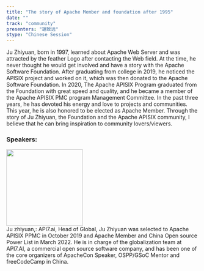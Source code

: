 ```yaml
---
title: "The story of Apache Member and foundation after 1995"
date: "" 
track: "community"
presenters: "琚致远"
stype: "Chinese Session"
---
```

Ju Zhiyuan, born in 1997, learned about Apache Web Server and was attracted by the feather Logo after contacting the Web field. At the time, he never thought he would get involved and have a story with the Apache Software Foundation. After graduating from college in 2019, he noticed the APISIX project and worked on it, which was then donated to the Apache Software Foundation. In 2020, The Apache APISIX Program graduated from the Foundation with great speed and quality, and he became a member of the Apache APISIX PMC program Management Committee. In the past three years, he has devoted his energy and love to projects and communities. This year, he is also honored to be elected as Apache Member. Through the story of Ju Zhiyuan, the Foundation and the Apache APISIX community, I believe that he can bring inspiration to community lovers/viewers.
 ### Speakers: 
 <img src="images/speaker/1009.png" width="200" /><br>Ju zhiyuan,: API7.ai, Head of Global, Ju Zhiyuan was selected to Apache APISIX PPMC in October 2019 and Apache Member and China Open source Power List in March 2022. He is in charge of the globalization team at API7.AI, a commercial open source software company, and has been one of the core organizers of ApacheCon Speaker, OSPP/GSoC Mentor and freeCodeCamp in China.
 